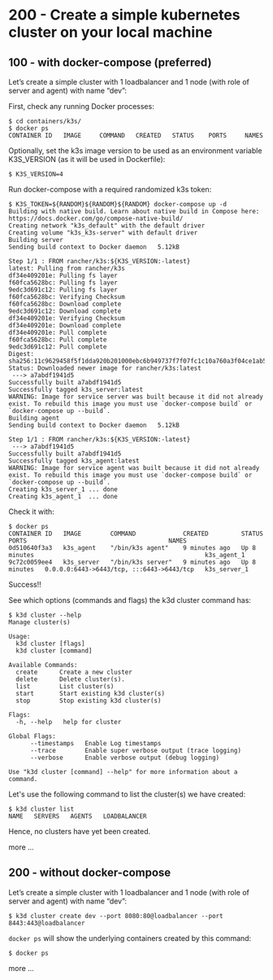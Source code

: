 # 200 - Create a simple kubernetes cluster on your local machine

## 100 - with docker-compose (preferred)

Let’s create a simple cluster with 1 loadbalancer and 1 node (with role of server and agent) with name “dev”:

First, check any running Docker processes:

```
$ cd containers/k3s/
$ docker ps
CONTAINER ID   IMAGE     COMMAND   CREATED   STATUS    PORTS     NAMES
```

Optionally, set the k3s image version to be used as an environment variable K3S_VERSION (as it will be used in Dockerfile):

```
$ K3S_VERSION=4
```

Run docker-compose with a required randomized k3s token:

```
$ K3S_TOKEN=${RANDOM}${RANDOM}${RANDOM} docker-compose up -d
Building with native build. Learn about native build in Compose here: https://docs.docker.com/go/compose-native-build/
Creating network "k3s_default" with the default driver
Creating volume "k3s_k3s-server" with default driver
Building server
Sending build context to Docker daemon   5.12kB

Step 1/1 : FROM rancher/k3s:${K3S_VERSION:-latest}
latest: Pulling from rancher/k3s
df34e409201e: Pulling fs layer
f60fca5628bc: Pulling fs layer
9edc3d691c12: Pulling fs layer
f60fca5628bc: Verifying Checksum
f60fca5628bc: Download complete
9edc3d691c12: Download complete
df34e409201e: Verifying Checksum
df34e409201e: Download complete
df34e409201e: Pull complete
f60fca5628bc: Pull complete
9edc3d691c12: Pull complete
Digest: sha256:11c9629458f5f1dda920b201000ebc6b949737f7f07fc1c10a760a3f04ce1ab5
Status: Downloaded newer image for rancher/k3s:latest
 ---> a7abdf1941d5
Successfully built a7abdf1941d5
Successfully tagged k3s_server:latest
WARNING: Image for service server was built because it did not already exist. To rebuild this image you must use `docker-compose build` or `docker-compose up --build`.
Building agent
Sending build context to Docker daemon   5.12kB

Step 1/1 : FROM rancher/k3s:${K3S_VERSION:-latest}
 ---> a7abdf1941d5
Successfully built a7abdf1941d5
Successfully tagged k3s_agent:latest
WARNING: Image for service agent was built because it did not already exist. To rebuild this image you must use `docker-compose build` or `docker-compose up --build`.
Creating k3s_server_1 ... done
Creating k3s_agent_1  ... done
```

Check it with:

```
$ docker ps
CONTAINER ID   IMAGE        COMMAND             CREATED         STATUS         PORTS                                       NAMES
0d510640f3a3   k3s_agent    "/bin/k3s agent"    9 minutes ago   Up 8 minutes                                               k3s_agent_1
9c72c0059ee4   k3s_server   "/bin/k3s server"   9 minutes ago   Up 8 minutes   0.0.0.0:6443->6443/tcp, :::6443->6443/tcp   k3s_server_1
```

Success!!

See which options (commands and flags) the k3d cluster command has:

```
$ k3d cluster --help
Manage cluster(s)

Usage:
  k3d cluster [flags]
  k3d cluster [command]

Available Commands:
  create      Create a new cluster
  delete      Delete cluster(s).
  list        List cluster(s)
  start       Start existing k3d cluster(s)
  stop        Stop existing k3d cluster(s)

Flags:
  -h, --help   help for cluster

Global Flags:
      --timestamps   Enable Log timestamps
      --trace        Enable super verbose output (trace logging)
      --verbose      Enable verbose output (debug logging)

Use "k3d cluster [command] --help" for more information about a command.
```

Let's use the following command to list the cluster(s) we have created:

```
$ k3d cluster list
NAME   SERVERS   AGENTS   LOADBALANCER
```

Hence, no clusters have yet been created.

more ...

## 200 - without docker-compose

Let’s create a simple cluster with 1 loadbalancer and 1 node (with role of server and agent) with name “dev”:

```$ k3d cluster create dev --port 8080:80@loadbalancer --port 8443:443@loadbalancer```

```docker ps``` will show the underlying containers created by this command:

```
$ docker ps

```

more ...
